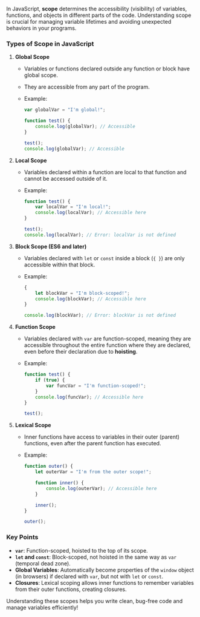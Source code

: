 In JavaScript, **scope** determines the accessibility (visibility) of variables, functions, and objects in different parts of the code. Understanding scope is crucial for managing variable lifetimes and avoiding unexpected behaviors in your programs.

### Types of Scope in JavaScript

1. **Global Scope**

    - Variables or functions declared outside any function or block have global scope.
    - They are accessible from any part of the program.
    - Example:

        ```javascript
        var globalVar = "I'm global!";

        function test() {
            console.log(globalVar); // Accessible
        }

        test();
        console.log(globalVar); // Accessible
        ```

2. **Local Scope**

    - Variables declared within a function are local to that function and cannot be accessed outside of it.
    - Example:

        ```javascript
        function test() {
            var localVar = "I'm local!";
            console.log(localVar); // Accessible here
        }

        test();
        console.log(localVar); // Error: localVar is not defined
        ```

3. **Block Scope (ES6 and later)**

    - Variables declared with `let` or `const` inside a block (`{ }`) are only accessible within that block.
    - Example:

        ```javascript
        {
            let blockVar = "I'm block-scoped!";
            console.log(blockVar); // Accessible here
        }

        console.log(blockVar); // Error: blockVar is not defined
        ```

4. **Function Scope**

    - Variables declared with `var` are function-scoped, meaning they are accessible throughout the entire function where they are declared, even before their declaration due to **hoisting**.
    - Example:

        ```javascript
        function test() {
            if (true) {
                var funcVar = "I'm function-scoped!";
            }
            console.log(funcVar); // Accessible here
        }

        test();
        ```

5. **Lexical Scope**

    - Inner functions have access to variables in their outer (parent) functions, even after the parent function has executed.
    - Example:

        ```javascript
        function outer() {
            let outerVar = "I'm from the outer scope!";

            function inner() {
                console.log(outerVar); // Accessible here
            }

            inner();
        }

        outer();
        ```

### Key Points

-   **`var`**: Function-scoped, hoisted to the top of its scope.
-   **`let` and `const`**: Block-scoped, not hoisted in the same way as `var` (temporal dead zone).
-   **Global Variables**: Automatically become properties of the `window` object (in browsers) if declared with `var`, but not with `let` or `const`.
-   **Closures**: Lexical scoping allows inner functions to remember variables from their outer functions, creating closures.

Understanding these scopes helps you write clean, bug-free code and manage variables efficiently!
